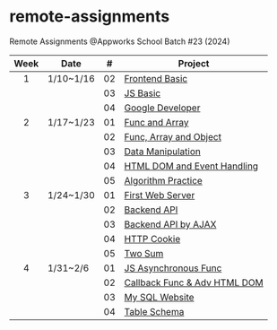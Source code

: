 # remote-assignments
Remote Assignments @Appworks School Batch #23 (2024)

| Week | Date      | #  | Project                                                                                                                | 
|:----:|-----------|----|------------------------------------------------------------------------------------------------------------------------| 
|   1  | 1/10~1/16 | 02 | [Frontend Basic](https://github.com/chihyuchang21/remote-assignments/tree/main/Week-1/Assignment-2)                    | 
|      |           | 03 | [JS Basic](https://github.com/chihyuchang21/remote-assignments/tree/main/Week-1/Assignment-3)                          |             
|      |           | 04 | [Google Developer](https://github.com/chihyuchang21/remote-assignments/tree/main/Week-1/Assignment-4)                  | 
|   2  | 1/17~1/23 | 01 | [Func and Array](https://github.com/chihyuchang21/remote-assignments/tree/main/Week-2/Assignment-1)                    | 
|      |           | 02 | [Func, Array and Object](https://github.com/chihyuchang21/remote-assignments/tree/main/Week-2/Assignment-2)            | 
|      |           | 03 | [Data Manipulation](https://github.com/chihyuchang21/remote-assignments/tree/main/Week-2/Assignment-3)                 | 
|      |           | 04 | [HTML DOM and Event Handling](https://github.com/chihyuchang21/remote-assignments/tree/main/Week-2/Assignment-4)       | 
|      |           | 05 | [Algorithm Practice](https://github.com/chihyuchang21/remote-assignments/tree/main/Week-2/Assignment-5)                | 
|   3  | 1/24~1/30 | 01 | [First Web Server](https://github.com/chihyuchang21/remote-assignments/tree/main/Week-3/Assignment-1/demo/src/main)    | 
|      |           | 02 | [Backend API](https://github.com/chihyuchang21/remote-assignments/tree/main/Week-3/Assignment-1/demo/src/main)         | 
|      |           | 03 | [Backend API by AJAX](https://github.com/chihyuchang21/remote-assignments/tree/main/Week-3/Assignment-1/demo/src/main) | 
|      |           | 04 | [HTTP Cookie](https://github.com/chihyuchang21/remote-assignments/tree/main/Week-3/Assignment-1/demo/src/main)         |
|      |           | 05 | [Two Sum](https://github.com/chihyuchang21/remote-assignments/tree/main/Week-3/Assignment-5)                           |
|   4  | 1/31~2/6  | 01 | [JS Asynchronous Func](https://github.com/chihyuchang21/remote-assignments/tree/main/Week-4/Assignment-1)                      | 
|      |           | 02 | [Callback Func & Adv HTML DOM](https://github.com/chihyuchang21/remote-assignments/tree/main/Week-4/Assignment-2)      |
|      |           | 03 | [My SQL Website](https://github.com/chihyuchang21/remote-assignments/tree/main/Week-4/Assignment-3)                     | 
|      |           | 04 | [Table Schema](https://github.com/chihyuchang21/remote-assignments/tree/main/Week-4/Assignment-4)              |